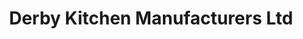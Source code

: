 ---
title: "Derby Kitchen Manufacturers Ltd"
url: /derby/derby-kitchen-manufacturers-ltd/
shop: Küchen
---
